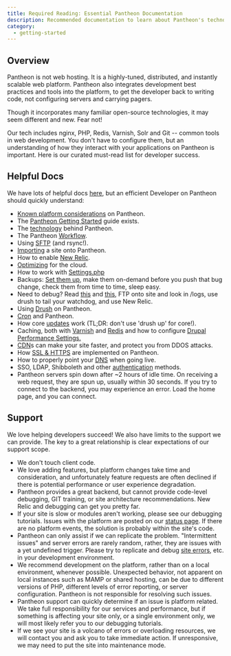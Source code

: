 ```yaml
---
title: Required Reading: Essential Pantheon Documentation
description: Recommended documentation to learn about Pantheon's technologies.
category:
  - getting-started
---
```


## Overview

Pantheon is not web hosting. It is a highly-tuned, distributed, and instantly scalable web platform. Pantheon also integrates development best practices and tools into the platform, to get the developer back to writing code, not configuring servers and carrying pagers.

Though it incorporates many familiar open-source technologies, it may seem different and new. Fear not!

Our tech includes nginx, PHP, Redis, Varnish, Solr and Git -- common tools in web development. You don't have to configure them, but an understanding of how they interact with your applications on Pantheon is important. Here is our curated must-read list for developer success.

## Helpful Docs

We have lots of helpful docs [here](http://helpdesk.getpantheon.com/), but an efficient Developer on Pantheon should quickly understand:

- [Known platform considerations](/docs/articles/drupal/known-limitations/) on Pantheon.
- The [Pantheon Getting Started](/docs/articles/getting-started) guide exists.
- The [technology](/docs/articles/architecture/all-about-application-containers/) behind Pantheon.
- The Pantheon [Workflow](/docs/articles/sites/code/using-the-pantheon-workflow/).
- Using [SFTP](/docs/articles/local/rsync-and-sftp#rsync-and-sftp) (and rsync!).
- [Importing](/docs/articles/drupal/importing-an-existing-drupal-site-to-pantheon/) a site onto Pantheon.
- How to enable [New Relic](/docs/articles/sites/newrelic/new-relic-performance-analysis).
- [Optimizing](/docs/articles/optimizing) for the cloud.
- How to work with [Settings.php](/docs/articles/drupal/configuring-settings-php#working-with-settings-php)
- Backups: [Set them up](/docs/articles/sites/backups/backup-creation#creating-a-backup), make them on-demand before you push that bug change, check them from time to time, sleep easy.
- Need to debug? Read [this](/docs/articles/sites/php-errors-and-exceptions/) and [this](/docs/articles/sites/errors-and-server-responses/), FTP onto site and look in /logs, use drush to tail your watchdog, and use New Relic.
- Using [Drush](/docs/articles/local/drush-command-line-utility#using-drush-on-pantheon) on Pantheon.
- [Cron](/docs/articles/sites/code/cron/) and Pantheon.
- How core [updates](/docs/articles/sites/code/applying-upstream-updates) work (TL;DR: don't use 'drush up' for core!).
- Caching, both with [Varnish](/docs/articles/architecture/edge/varnish) and [Redis](/docs/articles/sites/redis-as-a-caching-backend#understanding-redis-cache
) and how to configure [Drupal Performance Settings.](/docs/articles/drupal/drupal-s-performance-and-caching-settings)
- [CDN](/docs/articles/drupal/content-delivery-network-cdn-for-file-distribution/)s can make your site faster, and protect you from DDOS attacks.
- How [SSL & HTTPS](/docs/articles/sites/domains/adding-a-ssl-certificate-for-secure-https-communication#getting-an-ssl-cert) are implemented on Pantheon.
- How to properly point your [DNS](/docs/articles/going-live/) when going live.
- SSO, LDAP, Shibboleth and other [authentication](/docs/articles/sites/code/sso-and-identity-federation/) methods.
- Pantheon servers spin down after ~2 hours of idle time. On receiving a web request, they are spun up, usually within 30 seconds. If you try to connect to the backend, you may experience an error. Load the home page, and you can connect.

## Support

We love helping developers succeed! We also have limits to the support we can provide. The key to a great relationship is clear expectations of our support scope.  

- We don't touch client code.
- We love adding features, but platform changes take time and consideration, and unfortunately feature requests are often declined if there is potential performance or user experience degradation.
- Pantheon provides a great backend, but cannot provide code-level debugging, GIT training, or site architecture recommendations. New Relic and debugging can get you pretty far.
- If your site is slow or modules aren't working, please see our debugging tutorials. Issues with the platform are posted on our [status page](http://status.getpantheon.com). If there are no platform events, the solution is probably within the site's code.
- Pantheon can only assist if we can replicate the problem. "Intermittent issues" and server errors are rarely random, rather, they are issues with a yet undefined trigger. Please try to replicate and debug [site errors](/docs/articles/sites/errors-and-server-responses/), etc. in your development environment.
- We recommend development on the platform, rather than on a local environment, whenever possible. Unexpected behavior, not apparent on local instances such as MAMP or shared hosting, can be due to different versions of PHP, different levels of error reporting, or server configuration. Pantheon is not responsible for resolving such issues.
- Pantheon support can quickly determine if an issue is platform related. We take full responsibility for our services and performance, but if something is affecting your site only, or a single environment only, we will most likely refer you to our debugging tutorials.
- If we see your site is a volcano of errors or overloading resources, we will contact you and ask you to take immediate action. If unresponsive, we may need to put the site into maintenance mode.
